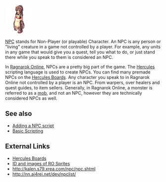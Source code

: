 ![[Kafra](Kafra "wikilink") NPC](assets/Kafra2.gif "Kafra NPC")

[NPC](./npc.md) stands for Non-Player (or playable)
Character. An NPC is any person or "living" creature in a game not controlled by a player. For example, any units in any
game that would give you a quest, tell you what to do, or just stand there while you speak to them is considered an NPC.

In [Ragnarok Online](https://en.wikipedia.org/wiki/Ragnarok_Online), NPCs are a pretty big part of the game. The
[Hercules](../about/index.md) scripting language is used to create NPCs. You can find many premade NPCs on the
[Hercules Boards](https://herc.ws/board/). Any character you speak to in Ragnarok Online not controlled by a player is
an NPC. From warpers, over healers and quest guides, to item sellers. Generally, in Ragnarok Online, a monster is
referred to as a [mob](../overview/source/mob/index.md), and not an NPC, however they are technically considered NPCs as well.

## See also

- [Adding a NPC script](../customization/adding-a-script.md)
- [Basic Scripting](../scripting/basic-scripting.md)

## External Links

- [Hercules Boards](https://herc.ws/board/)
- [ID and images of RO Sprites](http://img476.imageshack.us/img476/6914/npcs7bh.jpg)
- <http://kalen.s79.xrea.com/npc/npc.shtml>
- <http://nn.ai4rei.net/dev/npclist/>

